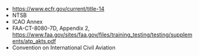 - https://www.ecfr.gov/current/title-14
- NTSB
- ICAO Annex
- FAA-CT-8080-7D, Appendix 2, https://www.faa.gov/sites/faa.gov/files/training_testing/testing/supplements/atp_akts.pdf
- Convention on International Civil Aviation